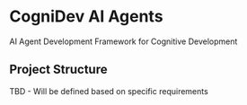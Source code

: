 # CogniDev AI Agents

AI Agent Development Framework for Cognitive Development

## Project Structure
TBD - Will be defined based on specific requirements
